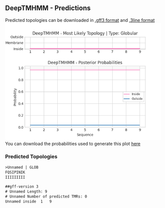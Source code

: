 ## DeepTMHMM - Predictions
Predicted topologies can be downloaded in [.gff3 format](TMRs.gff3) and [.3line format](predicted_topologies.3line)
![picture](plot.png)
You can download the probabilities used to generate this plot [here](Unnamed_probs.csv)
### Predicted Topologies
```
>Unnamed | GLOB
FQSIPINIK
IIIIIIIII

```


```
##gff-version 3
# Unnamed Length: 9
# Unnamed Number of predicted TMRs: 0
Unnamed	inside	1	9				

```
